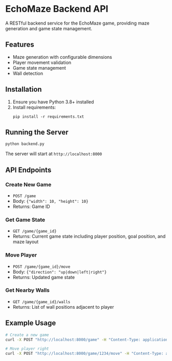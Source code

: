 # EchoMaze Backend API

A RESTful backend service for the EchoMaze game, providing maze generation and game state management.

## Features

- Maze generation with configurable dimensions
- Player movement validation
- Game state management
- Wall detection

## Installation

1. Ensure you have Python 3.8+ installed
2. Install requirements:
   ```
   pip install -r requirements.txt
   ```

## Running the Server

```bash
python backend.py
```

The server will start at `http://localhost:8000`

## API Endpoints

### Create New Game
- `POST /game`
- Body: `{"width": 10, "height": 10}`
- Returns: Game ID

### Get Game State
- `GET /game/{game_id}`
- Returns: Current game state including player position, goal position, and maze layout

### Move Player
- `POST /game/{game_id}/move`
- Body: `{"direction": "up|down|left|right"}`
- Returns: Updated game state

### Get Nearby Walls
- `GET /game/{game_id}/walls`
- Returns: List of wall positions adjacent to player

## Example Usage

```bash
# Create a new game
curl -X POST "http://localhost:8000/game" -H "Content-Type: application/json" -d '{"width": 10, "height": 10}'

# Move player right
curl -X POST "http://localhost:8000/game/1234/move" -H "Content-Type: application/json" -d '{"direction": "right"}'
```